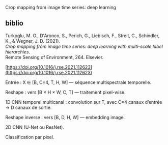 
Crop mapping from image time series: deep learning




## biblio 

Turkoglu, M. O., D'Aronco, S., Perich, G., Liebisch, F., Streit, C., Schindler, K., & Wegner, J. D. (2021).  
*Crop mapping from image time series: deep learning with multi-scale label hierarchies*.  
Remote Sensing of Environment, 264. Elsevier.  

[https://doi.org/10.1016/j.rse.2021.112623](https://doi.org/10.1016/j.rse.2021.112623)






Entrée :
X ∈ [B, C=4, T, H, W] — séquence multispectrale temporelle.

Reshape :
vers [B × H × W, C, T] — traitement pixel-wise.

1D CNN temporel multicanal :
convolution sur T, avec C=4 canaux d’entrée → D canaux de sortie.

Reshape inverse :
vers [B, D, H, W] — embedding image.

2D CNN (U-Net ou ResNet).

Classification par pixel.


